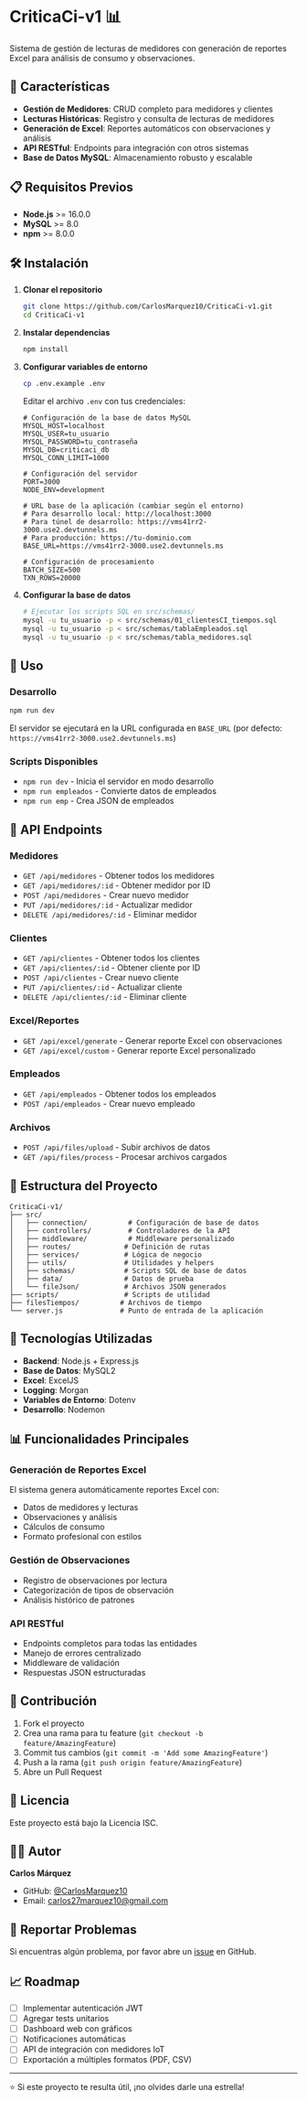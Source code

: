 # CriticaCi-v1 📊

Sistema de gestión de lecturas de medidores con generación de reportes Excel para análisis de consumo y observaciones.

## 🚀 Características

- **Gestión de Medidores**: CRUD completo para medidores y clientes
- **Lecturas Históricas**: Registro y consulta de lecturas de medidores
- **Generación de Excel**: Reportes automáticos con observaciones y análisis
- **API RESTful**: Endpoints para integración con otros sistemas
- **Base de Datos MySQL**: Almacenamiento robusto y escalable

## 📋 Requisitos Previos

- **Node.js** >= 16.0.0
- **MySQL** >= 8.0
- **npm** >= 8.0.0

## 🛠️ Instalación

1. **Clonar el repositorio**
   ```bash
   git clone https://github.com/CarlosMarquez10/CriticaCi-v1.git
   cd CriticaCi-v1
   ```

2. **Instalar dependencias**
   ```bash
   npm install
   ```

3. **Configurar variables de entorno**
   ```bash
   cp .env.example .env
   ```
   
   Editar el archivo `.env` con tus credenciales:
   ```env
   # Configuración de la base de datos MySQL
   MYSQL_HOST=localhost
   MYSQL_USER=tu_usuario
   MYSQL_PASSWORD=tu_contraseña
   MYSQL_DB=criticaci_db
   MYSQL_CONN_LIMIT=1000
   
   # Configuración del servidor
   PORT=3000
   NODE_ENV=development
   
   # URL base de la aplicación (cambiar según el entorno)
   # Para desarrollo local: http://localhost:3000
   # Para túnel de desarrollo: https://vms41rr2-3000.use2.devtunnels.ms
   # Para producción: https://tu-dominio.com
   BASE_URL=https://vms41rr2-3000.use2.devtunnels.ms
   
   # Configuración de procesamiento
   BATCH_SIZE=500
   TXN_ROWS=20000
   ```

4. **Configurar la base de datos**
   ```bash
   # Ejecutar los scripts SQL en src/schemas/
   mysql -u tu_usuario -p < src/schemas/01_clientesCI_tiempos.sql
   mysql -u tu_usuario -p < src/schemas/tablaEmpleados.sql
   mysql -u tu_usuario -p < src/schemas/tabla_medidores.sql
   ```

## 🚀 Uso

### Desarrollo
```bash
npm run dev
```
El servidor se ejecutará en la URL configurada en `BASE_URL` (por defecto: `https://vms41rr2-3000.use2.devtunnels.ms`)

### Scripts Disponibles
- `npm run dev` - Inicia el servidor en modo desarrollo
- `npm run empleados` - Convierte datos de empleados
- `npm run emp` - Crea JSON de empleados

## 📡 API Endpoints

### Medidores
- `GET /api/medidores` - Obtener todos los medidores
- `GET /api/medidores/:id` - Obtener medidor por ID
- `POST /api/medidores` - Crear nuevo medidor
- `PUT /api/medidores/:id` - Actualizar medidor
- `DELETE /api/medidores/:id` - Eliminar medidor

### Clientes
- `GET /api/clientes` - Obtener todos los clientes
- `GET /api/clientes/:id` - Obtener cliente por ID
- `POST /api/clientes` - Crear nuevo cliente
- `PUT /api/clientes/:id` - Actualizar cliente
- `DELETE /api/clientes/:id` - Eliminar cliente

### Excel/Reportes
- `GET /api/excel/generate` - Generar reporte Excel con observaciones
- `GET /api/excel/custom` - Generar reporte Excel personalizado

### Empleados
- `GET /api/empleados` - Obtener todos los empleados
- `POST /api/empleados` - Crear nuevo empleado

### Archivos
- `POST /api/files/upload` - Subir archivos de datos
- `GET /api/files/process` - Procesar archivos cargados

## 📁 Estructura del Proyecto

```
CriticaCi-v1/
├── src/
│   ├── connection/          # Configuración de base de datos
│   ├── controllers/         # Controladores de la API
│   ├── middleware/          # Middleware personalizado
│   ├── routes/             # Definición de rutas
│   ├── services/           # Lógica de negocio
│   ├── utils/              # Utilidades y helpers
│   ├── schemas/            # Scripts SQL de base de datos
│   ├── data/               # Datos de prueba
│   └── fileJson/           # Archivos JSON generados
├── scripts/                # Scripts de utilidad
├── filesTiempos/          # Archivos de tiempo
└── server.js              # Punto de entrada de la aplicación
```

## 🔧 Tecnologías Utilizadas

- **Backend**: Node.js + Express.js
- **Base de Datos**: MySQL2
- **Excel**: ExcelJS
- **Logging**: Morgan
- **Variables de Entorno**: Dotenv
- **Desarrollo**: Nodemon

## 📊 Funcionalidades Principales

### Generación de Reportes Excel
El sistema genera automáticamente reportes Excel con:
- Datos de medidores y lecturas
- Observaciones y análisis
- Cálculos de consumo
- Formato profesional con estilos

### Gestión de Observaciones
- Registro de observaciones por lectura
- Categorización de tipos de observación
- Análisis histórico de patrones

### API RESTful
- Endpoints completos para todas las entidades
- Manejo de errores centralizado
- Middleware de validación
- Respuestas JSON estructuradas

## 🤝 Contribución

1. Fork el proyecto
2. Crea una rama para tu feature (`git checkout -b feature/AmazingFeature`)
3. Commit tus cambios (`git commit -m 'Add some AmazingFeature'`)
4. Push a la rama (`git push origin feature/AmazingFeature`)
5. Abre un Pull Request

## 📝 Licencia

Este proyecto está bajo la Licencia ISC.

## 👨‍💻 Autor

**Carlos Márquez**
- GitHub: [@CarlosMarquez10](https://github.com/CarlosMarquez10)
- Email: carlos27marquez10@gmail.com

## 🐛 Reportar Problemas

Si encuentras algún problema, por favor abre un [issue](https://github.com/CarlosMarquez10/CriticaCi-v1/issues) en GitHub.

## 📈 Roadmap

- [ ] Implementar autenticación JWT
- [ ] Agregar tests unitarios
- [ ] Dashboard web con gráficos
- [ ] Notificaciones automáticas
- [ ] API de integración con medidores IoT
- [ ] Exportación a múltiples formatos (PDF, CSV)

---

⭐ Si este proyecto te resulta útil, ¡no olvides darle una estrella!